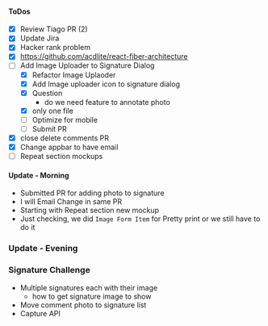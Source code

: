 #### ToDos
- [x] Review Tiago PR (2)
- [x] Update Jira
- [x] Hacker rank problem
- [x] https://github.com/acdlite/react-fiber-architecture
- [ ] Add Image Uploader to Signature Dialog
  - [x] Refactor Image Uplaoder
  - [x] Add Image uploader icon to signature dialog
  - [x] Question 
    - do we need feature to annotate photo
  - [x] only one file
  - [ ] Optimize for mobile
  - [ ] Submit PR
- [x] close delete comments PR
- [x] Change appbar to have email
- [ ] Repeat section mockups

#### Update - Morning
- Submitted PR for adding photo to signature
- I will Email Change in same PR
- Starting with Repeat section new mockup
- Just checking, we did `Image Form Item` for Pretty print or we still have to do it


### Update - Evening

### Signature Challenge
- Multiple signatures each with their image
  - how to get signature image to show
- Move comment photo to signature list
- Capture API
